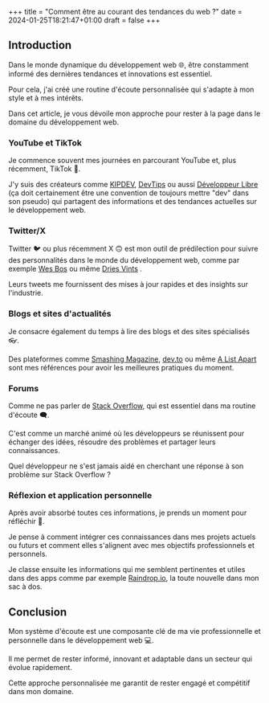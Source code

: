 +++
title = "Comment être au courant des tendances du web ?"
date = 2024-01-25T18:21:47+01:00
draft = false
+++

## Introduction
Dans le monde dynamique du développement web 🌐, être constamment informé des dernières tendances et innovations est essentiel. 

Pour cela, j'ai créé une routine d'écoute personnalisée qui s'adapte à mon style et à mes intérêts.

Dans cet article, je vous dévoile mon approche pour rester à la page dans le domaine du développement web.

### YouTube et TikTok
Je commence souvent mes journées en parcourant YouTube et, plus récemment, TikTok 📱. 

J'y suis des créateurs comme [KIPDEV](https://www.youtube.com/@KIPDEV33), [DevTips](https://www.youtube.com/@OfficialDevTips) ou aussi [Développeur Libre](https://www.youtube.com/@DeveloppeurLibre) (ça doit certainement être une convention de toujours mettre "dev" dans son pseudo) qui partagent des informations et des tendances actuelles sur le développement web. 

### Twitter/X
Twitter 🐦 ou plus récemment X 🙃 est mon outil de prédilection pour suivre des personnalités dans le monde du développement web, comme par exemple [Wes Bos](https://twitter.com/wesbos) ou même [Dries Vints](https://twitter.com/driesvints) . 

Leurs tweets me fournissent des mises à jour rapides et des insights sur l'industrie.

### Blogs et sites d'actualités
Je consacre également du temps à lire des blogs et des sites spécialisés 👓. 

Des plateformes comme [Smashing Magazine](https://www.smashingmagazine.com/), [dev.to](https://dev.to/) ou même [A List Apart](https://alistapart.com/) sont mes références pour avoir  les meilleures pratiques du moment.

### Forums
Comme ne pas parler de [Stack Overflow](https://stackoverflow.com/), qui est essentiel dans ma routine d'écoute 🗨️. 

C'est comme un marché animé où les développeurs se réunissent pour échanger des idées, résoudre des problèmes et partager leurs connaissances.

Quel développeur ne s'est jamais aidé en cherchant une réponse à son problème sur Stack Overflow ?

### Réflexion et application personnelle
Après avoir absorbé toutes ces informations, je prends un moment pour réfléchir 🤔. 

Je pense à comment intégrer ces connaissances dans mes projets actuels ou futurs et comment elles s'alignent avec mes objectifs professionnels et personnels.

Je classe ensuite les informations qui me semblent pertinentes et utiles dans des apps comme par exemple [Raindrop.io](https://raindrop.io/), la toute nouvelle dans mon sac à dos.

## Conclusion
Mon système d'écoute est une composante clé de ma vie professionnelle et personnelle dans le développement web 💻. 

Il me permet de rester informé, innovant et adaptable dans un secteur qui évolue rapidement. 

Cette approche personnalisée me garantit de rester engagé et compétitif dans mon domaine.

